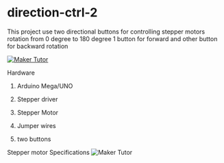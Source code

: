 # direction-ctrl-2

This project use two directional buttons for controlling stepper motors rotation from 0 degree to 180 degree 1 button for forward and other button for backward rotation

[![Maker Tutor](https://img.youtube.com/vi/_H3zW6EDXNY/0.jpg)](https://www.youtube.com/watch?v=_H3zW6EDXNY)


Hardware

1. Arduino Mega/UNO

2. Stepper driver

3. Stepper Motor

4. Jumper wires

5. two buttons

Stepper motor Specifications
![Maker Tutor](https://4.bp.blogspot.com/-8TxuN4SSJRg/W_6OU1jHkrI/AAAAAAABMao/GpgHHpEROvkuPz6ALuTN0qHyMT0w2-7AgCLcBGAs/s320/kisspng-nema-17-stepper-motor-national-electrical-manufact-5b0e088b0fae83.0961529115276463470643.png)
